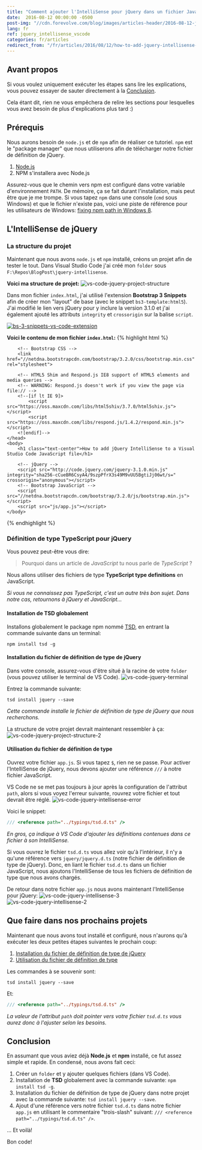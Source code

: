 ```yaml
---
title: "Comment ajouter l'IntelliSense pour jQuery dans un fichier JavaScript - Visual Studio Code"
date:  2016-08-12 00:00:00 -0500
post-img: "//cdn.forevolve.com/blog/images/articles-header/2016-08-12-jQuery-intellisense-in-vs-code.png"
lang: fr
ref: jquery_intellisense_vscode
categories: fr/articles
redirect_from: "/fr/articles/2016/08/12/how-to-add-jquery-intellisense-to-a-visual-studio-code-javascript-file/"
---
```


## Avant propos
Si vous voulez uniquement exécuter les étapes sans lire les explications, vous pouvez essayer de sauter directement à la [Conclusion](#conclusion).

Cela étant dit, rien ne vous empêchera de relire les sections pour lesquelles vous avez besoin de plus d'explications plus tard :)

## Prérequis
Nous aurons besoin de `node.js` et de `npm` afin de réaliser ce tutoriel. `npm` est le "package manager" que nous utiliserons afin de télécharger notre fichier de définition de jQuery.<!--more-->
1. <a href="https://nodejs.org/en/download/current/" target="_blank">Node.js</a>
1. NPM s'installera avec Node.js

Assurez-vous que le chemin vers npm est configuré dans votre variable d'environnement `PATH`. De mémoire, ça se fait durant l'installation, mais peut être que je me trompe.
Si vous tapez `npm` dans une console (`cmd` sous Windows) et que le fichier n'existe pas, voici une piste de référence pour les utilisateurs de Windows: [fixing npm path in Windows 8](http://stackoverflow.com/questions/27864040/fixing-npm-path-in-windows-8#27864253). 

## L'IntelliSense de jQuery
### La structure du projet
Maintenant que nous avons `node.js` et `npm` installé, créons un projet afin de tester le tout.
Dans Visual Studio Code j'ai créé mon `folder` sous `F:\Repos\BlogPost\jquery-intellisense`.

**Voici ma structure de projet:**
<img src="//cdn.forevolve.com/blog/images/2016/vs-code-jquery-project-structure.png" alt="vs-code-jquery-project-structure" />

Dans mon fichier `index.html`, j'ai utilisé l'extension **Bootstrap 3 Snippets** afin de créer mon "layout" de base (avec le snippet `bs3-template:html5`). 
J'ai modifié le lien vers jQuery pour y inclure la version 3.1.0 et j'ai également ajouté les attributs `integrity` et `crossorigin` sur la balise `script`.

<a href="https://marketplace.visualstudio.com/items?itemName=wcwhitehead.bootstrap-3-snippets" target="_blank"><img src="//cdn.forevolve.com/blog/images/2016/bs-3-snippets-vs-code-extension.png" alt="bs-3-snippets-vs-code-extension" /></a>

**Voici le contenu de mon fichier `index.html`:**
{% highlight html %}
<!DOCTYPE html>
<html lang="en">
    <head>
        <meta charset="utf-8">
        <meta http-equiv="X-UA-Compatible" content="IE=edge">
        <meta name="viewport" content="width=device-width, initial-scale=1">
        <title>How to add jQuery IntelliSense to a Visual Studio Code JavaScript file</title>

        <!-- Bootstrap CSS -->
        <link href="//netdna.bootstrapcdn.com/bootstrap/3.2.0/css/bootstrap.min.css" rel="stylesheet">

        <!-- HTML5 Shim and Respond.js IE8 support of HTML5 elements and media queries -->
        <!-- WARNING: Respond.js doesn't work if you view the page via file:// -->
        <!--[if lt IE 9]>
            <script src="https://oss.maxcdn.com/libs/html5shiv/3.7.0/html5shiv.js"></script>
            <script src="https://oss.maxcdn.com/libs/respond.js/1.4.2/respond.min.js"></script>
        <![endif]-->
    </head>
    <body>
        <h1 class="text-center">How to add jQuery IntelliSense to a Visual Studio Code JavaScript file</h1>

        <!-- jQuery -->
        <script src="http://code.jquery.com/jquery-3.1.0.min.js" integrity="sha256-cCueBR6CsyA4/9szpPfrX3s49M9vUU5BgtiJj06wt/s=" crossorigin="anonymous"></script>
        <!-- Bootstrap JavaScript -->
        <script src="//netdna.bootstrapcdn.com/bootstrap/3.2.0/js/bootstrap.min.js"></script>
        <script src="js/app.js"></script>
    </body>
</html>
{% endhighlight %}

### Définition de type TypeScript pour jQuery
Vous pouvez peut-être vous dire: 
> Pourquoi dans un article de *JavaScript* tu nous parle de *TypeScript* ?

Nous allons utiliser des fichiers de type **TypeScript type definitions** en JavaScript. 

*Si vous ne connaissez pas TypeScript, c'est un autre très bon sujet. Dans notre cas, retournons à jQuery et JavaScript...*


#### Installation de TSD globalement
Installons globalement le package npm nommé [TSD](https://www.npmjs.com/package/tsd), en entrant la commande suivante dans un terminal:
```
npm install tsd -g
```

#### Installation du fichier de définition de type de jQuery
Dans votre console, assurez-vous d'être situé à la racine de votre `folder` (vous pouvez utiliser le terminal de VS Code).
<img src="//cdn.forevolve.com/blog/images/2016/vs-code-jquery-terminal.png" alt="vs-code-jquery-terminal" />

Entrez la commande suivante:
```
tsd install jquery --save
```
*Cette commande installe le fichier de définition de type de jQuery que nous recherchons.*

La structure de votre projet devrait maintenant ressembler à ça:
<img src="//cdn.forevolve.com/blog/images/2016/vs-code-jquery-project-structure-2.png" alt="vs-code-jquery-project-structure-2" />

#### Utilisation du fichier de définition de type
Ouvrez votre fichier `app.js`. Si vous tapez `$`, rien ne se passe. Pour activer l'IntelliSense de jQuery, nous devons ajouter une référence `///` à notre fichier JavaScript.

VS Code ne se met pas toujours à jour après la configuration de l'attribut `path`, alors si vous voyez l'erreur suivante, rouvrez votre fichier et tout devrait être réglé.
<img src="//cdn.forevolve.com/blog/images/2016/vs-code-jquery-intellisense-error.png" alt="vs-code-jquery-intellisense-error" />

Voici le snippet:
```JavaScript
/// <reference path="../typings/tsd.d.ts" />
```
*En gros, ça indique à VS Code d'ajouter les définitions contenues dans ce fichier à son IntelliSense.*

Si vous ouvrez le fichier `tsd.d.ts` vous allez voir qu'à l'intérieur, il n'y a qu'une référence vers `jquery/jquery.d.ts` (notre fichier de définition de type de jQuery). Donc, en liant le fichier `tsd.d.ts` dans un fichier JavaScript, nous ajoutons l'IntelliSense de tous les fichiers de définition de type que nous avons chargés.

De retour dans notre fichier `app.js` nous avons maintenant l'IntelliSense pour jQuery:
<img src="//cdn.forevolve.com/blog/images/2016/vs-code-jquery-intellisense-3.png" alt="vs-code-jquery-intellisense-3" />
<img src="//cdn.forevolve.com/blog/images/2016/vs-code-jquery-intellisense-2.png" alt="vs-code-jquery-intellisense-2" />

## Que faire dans nos prochains projets
Maintenant que nous avons tout installé et configuré, nous n'aurons qu'à exécuter les deux petites étapes suivantes le prochain coup:
1. [Installation du fichier de définition de type de jQuery](#installation-du-fichier-de-definition-de-type-de-jquery)
1. [Utilisation du fichier de définition de type](#utilisation-du-fichier-de-definition-de-type)

Les commandes à se souvenir sont:
```
tsd install jquery --save
```

Et:
```JavaScript
/// <reference path="../typings/tsd.d.ts" />
```
*La valeur de l'attribut `path` doit pointer vers votre fichier `tsd.d.ts` vous aurez donc à l'ajuster selon les besoins.*

## Conclusion
En assumant que vous aviez déjà **Node.js** et **npm** installé, ce fut assez simple et rapide. En condensé, nous avons fait ceci:
1. Créer un `folder` et y ajouter quelques fichiers (dans VS Code).
1. Installation de **TSD** globalement avec la commande suivante: `npm install tsd -g`.
1. Installation du fichier de définition de type de jQuery dans notre projet avec la commande suivante: `tsd install jquery --save`.
1. Ajout d'une référence vers notre fichier `tsd.d.ts` dans notre fichier `app.js` en utilisant le commentaire "trois-slash" suivant: `/// <reference path="../typings/tsd.d.ts" />`.

... Et voilà!

Bon code!